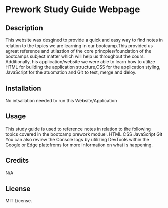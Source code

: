 # Prework Study Guide Webpage

## Description

This website was desgined to provide a quick and easy way to find notes in relation to the topics we are learning in our bootcamp.This provided us agreat reference and utilaztion of the core princples/foundation of the bootcamps subject matter which will help us throughout the cours. Additionally, his application/website we were able to learn how to utilize HTML for building the application structure,CSS for the application styling, JavaScript for the atuomation and Git to test, merge and deloy.



## Installation

No intsallation needed to run this Website/Application

## Usage

This study guide is used to reference notes in relation to the following topics covered in the bootcamp prework moduel. 
    HTML
    CSS
    JavaScript
    Git
You can also review the Console logs by utilizing DevTools within the Google or Edge platofroms for more information on what is happening.

## Credits

N/A

## License

MIT License.